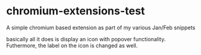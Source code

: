 # chromium-extensions-test
A simple chromium based extension as part of my various Jan/Feb snippets

basically all it does is display an icon with popover functionality. Futhermore, the label on the icon is changed as well.

